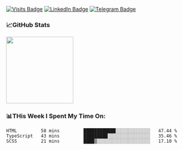[![Visits Badge](https://badges.pufler.dev/visits/dimidroll450/dimidroll450)](https://github.com/dimidroll450)
[![LinkedIn Badge](https://img.shields.io/badge/-LinkedIn-0e76a8?style=flat-square&logo=Linkedin&logoColor=white)](https://www.linkedin.com/in/dmitry-kvashchauskas/)
[![Telegram Badge](https://img.shields.io/badge/-Telegram-0088cc?style=flat-square&logo=Telegram&logoColor=white)](https://t.me/kvashchauskas)

### 📈GitHub Stats
<p>
  <img height="180em" src="https://github-readme-stats.vercel.app/api?username=dimidroll450&show_icons=true&hide_border=true&&count_private=true&include_all_commits=true" />
</p>

### 📊THis Week I Spent My Time On:
<!--START_SECTION:waka-->
```text
HTML         58 mins         ████████████░░░░░░░░░░░░░   47.44 % 
TypeScript   43 mins         █████████░░░░░░░░░░░░░░░░   35.46 % 
SCSS         21 mins         ████▒░░░░░░░░░░░░░░░░░░░░   17.10 % 
```
<!--END_SECTION:waka-->
